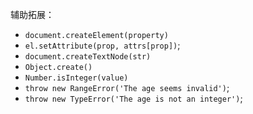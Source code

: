 辅助拓展：

- `document.createElement(property)`
- `el.setAttribute(prop, attrs[prop])`;
- `document.createTextNode(str)`
- `Object.create()`
- `Number.isInteger(value)`
- `throw new RangeError('The age seems invalid')`;
- `throw new TypeError('The age is not an integer')`;
